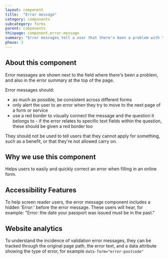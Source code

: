 ```yaml
---
layout: component
title:  "Error message"
category: components
subcategory: forms
parent: components
thispage: component.error-message
summary: "Error messages tell a user that there's been a problem with the answer they've given on a form or a webpage, and how to fix it."
phase: 3
---
```


## About this component

Error messages are shown next to the field where there's been a problem, and also in the error summary at the top of the page. 

Error messages should:

* as much as possible, be consistent across different forms
* only alert the user to an error when they try to move to the next page of a form or service
* use a red border to visually connect the message and the question it belongs to - if the error relates to specific text fields within the question, these should be given a red border too

They should not be used to tell users that they cannot apply for something, such as a benefit, or that they're not allowed carry on.

## Why we use this component

Helps users to easily and quickly correct an error when filling in an online form.

## Accessibility Features

To help screen reader users, the error message component includes a hidden 'Error:' before the error message. These users will hear, for example: "Error: the date your passport was issued must be in the past."

## Website analytics

To understand the incidence of validation error messages, they can be tracked through the original page path, the error text, and a data attribute showing the type of error, for example <code>data-form="error-postcode"</code>
